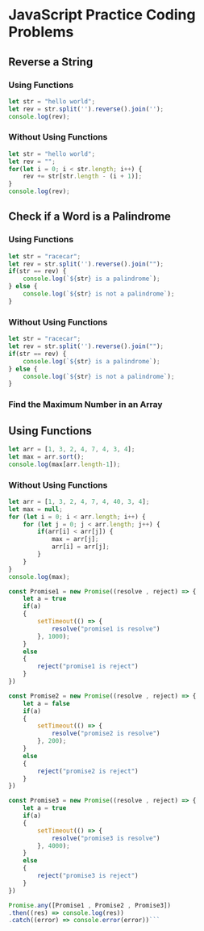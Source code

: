 # JavaScript Practice Coding Problems

## Reverse a String

### Using Functions
```javascript
let str = "hello world";
let rev = str.split('').reverse().join('');
console.log(rev);
```

### Without Using Functions

```javascript
let str = "hello world";
let rev = "";
for(let i = 0; i < str.length; i++) {
    rev += str[str.length - (i + 1)];
}
console.log(rev);
```
## Check if a Word is a Palindrome

### Using Functions

```javascript
let str = "racecar";
let rev = str.split('').reverse().join("");
if(str == rev) {
    console.log(`${str} is a palindrome`);
} else {
    console.log(`${str} is not a palindrome`);
}
```


### Without Using Functions

```javascript
let str = "racecar";
let rev = str.split('').reverse().join("");
if(str == rev) {
    console.log(`${str} is a palindrome`);
} else {
    console.log(`${str} is not a palindrome`);
}
```

### Find the Maximum Number in an Array

## Using Functions

```javascript
let arr = [1, 3, 2, 4, 7, 4, 3, 4];
let max = arr.sort();
console.log(max[arr.length-1]);
```

### Without Using Functions 

```javascript
let arr = [1, 3, 2, 4, 7, 4, 40, 3, 4];
let max = null;
for (let i = 0; i < arr.length; i++) {
    for (let j = 0; j < arr.length; j++) {
        if(arr[i] < arr[j]) {
            max = arr[j];
            arr[i] = arr[j];
        }
    }
}
console.log(max);
```

```javascript
const Promise1 = new Promise((resolve , reject) => {
    let a = true
    if(a)
    {
        setTimeout(() => {
            resolve("promise1 is resolve")
        }, 1000);
    }
    else
    {
        reject("promise1 is reject")
    }
})

const Promise2 = new Promise((resolve , reject) => {
    let a = false
    if(a)
    {
        setTimeout(() => {
            resolve("promise2 is resolve")
        }, 200);
    }
    else
    {
        reject("promise2 is reject")
    }
})

const Promise3 = new Promise((resolve , reject) => {
    let a = true
    if(a)
    {
        setTimeout(() => {
            resolve("promise3 is resolve")
        }, 4000);
    }
    else
    {
        reject("promise3 is reject")
    }
})

Promise.any([Promise1 , Promise2 , Promise3])
.then((res) => console.log(res))
.catch((error) => console.error(error))```